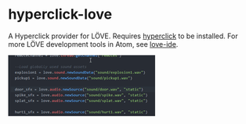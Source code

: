 # hyperclick-love

A Hyperclick provider for LÖVE. Requires [hyperclick](https://atom.io/packages/hyperclick) to be installed. For more LÖVE development tools in Atom, see [love-ide](https://github.com/rameshvarun/love-ide).

![](./demo.gif)
